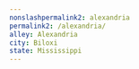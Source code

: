 ```yaml
---
﻿nonslashpermalink2: alexandria
permalink2: /alexandria/
alley: Alexandria
city: Biloxi
state: Mississippi
---
```

